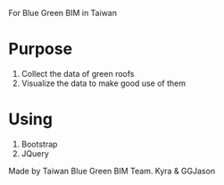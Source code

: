 For Blue Green BIM in Taiwan

# Purpose
1. Collect the data of green roofs
2. Visualize the data to make good use of them


# Using
1. Bootstrap
2. JQuery

Made by Taiwan Blue Green BIM Team.
Kyra & GGJason